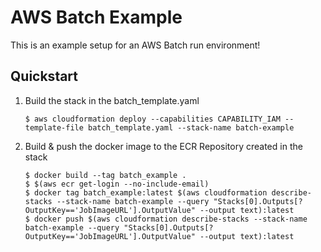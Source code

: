 # AWS Batch Example

This is an example setup for an AWS Batch run environment!

## Quickstart

1. Build the stack in the batch_template.yaml

   ```
   $ aws cloudformation deploy --capabilities CAPABILITY_IAM --template-file batch_template.yaml --stack-name batch-example
   ```

2. Build & push the docker image to the ECR Repository created in the stack

   ```
   $ docker build --tag batch_example .
   $ $(aws ecr get-login --no-include-email)
   $ docker tag batch_example:latest $(aws cloudformation describe-stacks --stack-name batch-example --query "Stacks[0].Outputs[?OutputKey=='JobImageURL'].OutputValue" --output text):latest
   $ docker push $(aws cloudformation describe-stacks --stack-name batch-example --query "Stacks[0].Outputs[?OutputKey=='JobImageURL'].OutputValue" --output text):latest
   ```
